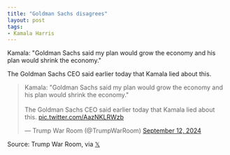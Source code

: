 ```yaml
---
title: "Goldman Sachs disagrees"
layout: post
tags:
- Kamala Harris
---
```


Kamala: "Goldman Sachs said my plan would grow the economy and his plan would shrink the economy."

The Goldman Sachs CEO said earlier today that Kamala lied about this.

<blockquote class="twitter-tweet"><p lang="en" dir="ltr">Kamala: &quot;Goldman Sachs said my plan would grow the economy and his plan would shrink the economy.&quot;<br /><br />The Goldman Sachs CEO said earlier today that Kamala lied about this. <a href="https://t.co/AazNKLRWzb">pic.twitter.com/AazNKLRWzb</a></p>&mdash; Trump War Room (@TrumpWarRoom) <a href="https://twitter.com/TrumpWarRoom/status/1834362887868977508?ref_src=twsrc%5Etfw">September 12, 2024</a></blockquote> <script async src="https://platform.twitter.com/widgets.js" charset="utf-8"></script>

Source: Trump War Room, via [𝕏](https://x.com)
